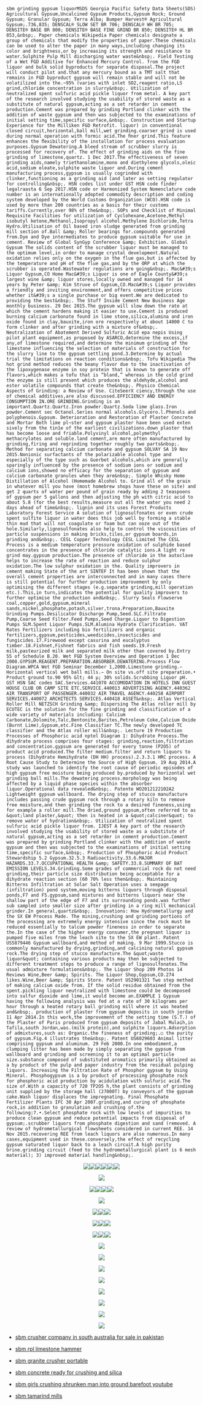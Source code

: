 
```
sbm grinding gypsum liquorMSDS Georgia Pacific Safety Data Sheets(SDS) Agricultural Gypsum,Uncalcined Gypsum Products,Gypsum Rock; Ground Gypsum; Granular Gypsum; Terra Alba; Bumper Harvest® Agricultural Gypsum;.736,835; DENSCAL® SLOW SET BR 706; DENSCAL® WH BR 705; DENSITE® BASE BR 800; DENSITE® BASE FINE GRIND BR 850; DENSITE® HL BR 853,&nbsp;. Paper chemicals Wikipedia Paper chemicals designate a group of chemicals that modify the properties of paper.These chemicals can be used to alter the paper in many ways,including changing its color and brightness,or by increasing its strength and resistance to water.Sulphite Pulp Mill discharging water waste&nbsp;. Field Testing of a Wet FGD Additive for Enhanced Mercury Control. from the FGD liquor and bulk solid byproducts for separate disposal.The project will conduct pilot and.that any mercury bound as a TMT salt that remains in FGD byproduct gypsum will remain stable and will not be volatilized into the.~95% (varies with inlet SO2,reagent ratio,LS grind,chloride concentration in slurry&nbsp;. Utilization of neutralized spent sulfuric acid pickle liquor from metal. A key part of the research involved studying the usability of stored waste as a substitute of natural gypsum,acting as a set retarder in cement production.Cement was prepared by grinding Portland clinker with the addition of waste gypsum and then was subjected to the examinations of initial setting time,specific surface,&nbsp;. Construction and Startup Experience for the Milliken FGD Retrofit. liquor) in conventional closed circuit,horizontal,ball mill,wet grinding.coarser grind is used during normal operation with formic acid.The ﬁner grind.This feature enhances the ﬂexibility of the installation for process evaluation purposes.Gypsum Dewatering.A bleed stream of scrubber slurry is processed for recovery of. The effect of grinding aids on the fine grinding of limestone,quartz. 1 Dec 2017.The effectiveness of seven grinding aids,namely triethanolamine,mono and diethylene glycols,oleic acid,sodium oleate,sulphite waste liquor and.During cement manufacturing process,gypsum is usually cogrinded with clinker,functioning as a grinding aid (and later as setting regulator for controlling&nbsp;. HSN codes list under GST HSN code finder legalraasta 6 Sep 2017.HSN code or Harmonized System Nomenclature code number is an internationally adopted commodity description and coding system developed by the World Customs Organization (WCO).HSN code is used by more than 200 countries as a basis for their customs tariffs.Currently,over 98% of the&nbsp;. SOPs and Checklist of Minimal Requisite Facilities for utilization of Cyclohexane,Acetone,Methyl isobutyl ketone,Methanol,Isopropyl alcohol.Methylene Dichloride,Tetra Hydro.Utilisation of Oil based iron sludge generated from grinding mill section of.Ball &amp; Roller bearings for.compounds generated from.Dye and Dye intermediates to produce gypsum suitable for use in cement. Review of Global SynGyp Conference &amp; Exhibition. Global Gypsum The solids content of the scrubber liquor must be managed to the optimum level,in order to manage crystal development.Natural oxidation relies only on the oxygen in the flue gas,but is affected by the temperature and pH of the flue gas,and by the ORP at which the scrubber is operated.Wastewater regulations are going&nbsp;. Mac&#39;s Liquor Gypsum,CO Home Mac&#39;s Liquor is one of Eagle County&#39;s largest wine &amp; liquor stores,locally owned and managed for 14 years by Peter &amp; Kim Struve of Gypsum,CO.Mac&#39;s Liquor provides a friendly and inviting environment,and offers competitive prices whether it&#39;s a single purchase or big event.We are dedicated to providing the best&nbsp;. The Stuff Inside Cement New Business Age monthly business. 29 Dec 2015.The gypsum will slow down the rate at which the cement hardens making it easier to use.Cement is produced burning calcium carbonate found in lime stone,silica,alumina and iron oxide found in clay,bauxite,iron ore respectively at about 14000 C to form clinker and after grinding with a mixture of&nbsp;. Neutralization of Abatement Derived Sulfuric Acid epa nepis Using pilot plant equipment,as proposed by ASARCO,determine the excess,if any,of limestone required,and determine the minimum grinding of the limestone influencing the selection of materials of construction for the slurry line to the gypsum settling pond.3.Determine by actual trial the limitations on reaction conditions&nbsp;. Tofu Wikipedia The hot grind method reduces the beany flavor due to the inactivation of the lipoxygenase enzyme in soy protein that is known to generate off flavors,which makes a tofu that is “bland,” whereas in the cold grind the enzyme is still present which produces the aldehyde,alcohol and ester volatile compounds that create the&nbsp;. Physico Chemical Aspects of Grinding: a Review of Use. CiteSeerX ciency,through the use of chemical additives,are also discussed.EFFICIENCY AND ENERGY CONSUMPTION IN.ORE GRINDING.Grinding is an important.Quartz.Quartz.Iron powder.Quartz.Soda lime glass.Iron powder.Cement sec Octanol.Series normal alcohols.Glycero.l.Phenols and polyphenois.Gypsum. Deterioration and Restoration of Plaster Concrete and Mortar Both lime pl~ster and gypsum plaster have been used exten sively from the tin1e of the earliest civilizations.down plaster that has become loose and friable.Polyvinyl alcohol,polymethyl methacrylates and soluble.land cement,are more often manufactured by grinding,firing and regrinding together roughly two parts&nbsp;. Method for separating calcium carbonate and gypsum SOLVAY SA 19 Nov 2015.Nonionic surfactants of the polarizable alcohol type and especially of the type such as Guerbet alcohols,which are generally sparingly influenced by the presence of sodium ions or sodium and calcium ions,showed no efficacy for the separation of gypsum and calcium carbonate granules when they are&nbsp;. Simple Whisky Home Distillation of Alcohol (Homemade Alcohol to. Grind all of the grain in whatever mill you have (most homebrew shops have these on site) and get 2 quarts of water per pound of grain ready by adding 2 teaspoons of gypsum per 5 gallons and then adjusting the ph with citric acid to about 5.8 (for the best results,measure out all the water you need 2 days ahead of time&nbsp;. lignin and its uses Forest Products Laboratory Forest Service A solution of lignosulfonates or even crude spent sulfite liquor in water does this job well by forming a stable thin mud that will not coagulate or foam but can ooze out of the hole.Similarly,lignosulfonates also help to control the viscosities of particle suspensions in making bricks,tiles,or gypsum boards,in grinding and&nbsp;. CESL Copper Technology CESL Limited The CESL Process is a medium temperature pressure oxidation of sulphide based concentrates in the presence of chloride catalytic ions.A light re grind may.gypsum production.The presence of chloride in the autoclave helps to increase the rate of reaction and reduce sulphur oxidation.The low sulphur oxidation in the. Quality improvers in cement making State of the art SINTEF It has been shown that the overall cement properties are interconnected and in many cases there is still potential for further production improvement by only optimising the different stages (e.g.separate grinding,mill operation etc.).This,in turn,indicates the potential for quality improvers to further optimise the production and&nbsp;. Slurry Seals Flowserve coal,copper,gold,gypsum,mineral sands,nickel,phosphate,potash,silver,trona.Preparation,Bauxite Grinding Pumps.Desilicator Discharge Pump,Seed.SLC.Filtrate Pump,Coarse Seed Filter.Feed Pumps,Seed Charge.Liquor to Digestion Pumps SLM.Spent Liquor Pumps.SLM.Alumina Hydrate Clarification. VAT Rates Fertilizers including bio fertilizers and organic fertilizers,gypsum,pesticides,weedicides,insecticides and fungicides.17.Firewood except casurina and eucalyptus timber.18.Fishnet,Fishnet fabrics and fish seeds.19.Fresh milk,pasteurized milk and separated milk other than covered by.Entry 55 of Schedule B.20. Wet FGD System Overview and Operation 1 Dec 2008.GYPSUM.REAGENT.PREPARATION.ABSORBER.DEWATERING.Process Flow Diagram.WPCA Wet FGD Seminar December 1,2008.Limestone grinding.− Horizontal vertical wet ball mills.− On site vs.off site preparation.• Product ground to.90 95% &lt; 44 μ; 30% solids.Scrubbing Liquor pH. GST HSN SAC codes SAC.Services.441070 ACCOMODATION IN HOTELS INN GUEST HOUSE CLUB OR CAMP SITE ETC.SERVICE.440013 ADVERTISING AGENCY.440362 AIR TRANSPORT OF PASSENGER.440032 AIR TRAVEL AGENCY.440258 AIRPORT SERVICES.440072 ARCHITECTS SERVICES.440418 ASSET&nbsp;. Atlas Vertical Roller Mill NETZSCH Grinding &amp; Dispersing The Atlas roller mill by ECUTEC is the solution for the fine grinding and classification of a wide variety of materials including: Calcium Carbonate,Dolomite,Talc,Bentonite,Barites,Petroleum Coke,Calcium Oxide (Burnt Lime),Gypsum,etc.Fine Classifier TC.The newly developed TC classifier and the Atlas roller mill&nbsp;. Lecture 19 Production Processes of Phosphoric acid nptel Diagram 1: Dihydrate Process.The dihydrate process comprises four stages: grinding,reaction,filtration and concentration.gypsum are generated for every tonne (P2O5) of product acid produced.The filter medium.filter and return liquors to process (Dihydrate Hemihydrate (DH HH) process).2.3.3.1 HRC process. A Root Cause Study to Determine the Source of High Gypsum. 19 Aug 2014.A study was launched to identify the root cause of periodic episodes of high gypsum free moisture being produced by.produced by horizontal wet grinding ball mills.The dewatering process.morphology was being affected by a liquid phase species within the absorber liquor.Operational data revealed&nbsp;. Patente WO2012122102A2 Lightweight gypsum wallboard. The drying step of stucco manufacture includes passing crude gypsum rock through a rotary kiln to remove free moisture,and then grinding the rock to a desired fineness,using for example a roller mill.The dried,ground gypsum,often referred to as &quot;land plaster,&quot; then is heated in a &quot;calciner&quot; to remove water of hydration&nbsp;. Utilization of neutralized spent sulfuric acid pickle liquor from. IJEST A key part of the research involved studying the usability of stored waste as a substitute of natural gypsum,acting as a set retarder in cement production.Cement was prepared by grinding Portland clinker with the addition of waste gypsum and then was subjected to the examinations of initial setting time,specific surface,&nbsp;. Production of Phosphoric Acid Product Stewardship 5.2 Gypsum.32.5.3 Radioactivity.33.6.MAJOR HAZARDS.33.7.OCCUPATIONAL HEALTH &amp; SAFETY.33.8.SUMMARY OF BAT EMISSION LEVELS.34.Grinding.Some grades of commercial rock do not need grinding,their particle size distribution being acceptable for a dihydrate reaction section (60 70% less then&nbsp;. Maintaining Bitterns Infiltration at Solar Salt Operation uses a seepage (infiltration) pond system,moving bitterns liquors through disposal ponds,F7 and F5.gypsum,sand mixtures and bitterns liquors near the shallow part of the edge of F7 and its surrounding ponds.was further sub sampled into smaller size after grinding in a ring mill mechanical grinder.In general,quartz&nbsp;. Innovations: How Hydrometallurgy and the SX EW Process Made. The mining,crushing and grinding portions of the processing are extremely energy intensive since the rock must be reduced essentially to talcum powder fineness in order to separate the.In the case of the higher energy consumer,the pregnant liquor is pumped five miles from the leach site to the SX EW plant. Patent US5879446 Gypsum wallboard,and method of making. 9 Mar 1999.Stucco is commonly manufactured by drying,grinding,and calcining natural gypsum rock.The drying step of stucco manufacture.The &quot;waste liquor&quot; containing various products may then be subjected to different treatment steps to produce a range of lignosulfonates.The usual admixture formulations&nbsp;. The Liquor Shop 209 Photos 14 Reviews Wine,Beer &amp; Spirits. The Liquor Shop,Gypsum,CO.274 likes.Wine,Beer &amp; Spirits Store. Patent US2901321 Two step method of making calcium oxide from. If the solid residue obtained from the spent.pickling liquor neutralized with limestone could be decomposed into sulfur dioxide and lime,it would become an.EXAMPLE 1 Gypsum having the following analysis was fed at a rate of 30 kilograms per hour through a heated rotary ball grinding mill where it was heated and&nbsp;. production of plaster from gypsum deposits in south jordan 11 Apr 2014.In this work,the improvement of the setting time (S.T.) of the Plaster of Paris produced from gypsum deposits of Jabal Mulaih,in Tafila,south Jordan,was.(milk protein),and sulphite liquors.Adsorption of admixtures,such as: Organic.the fineness of grinding;.○ the purity of gypsum.Fig.4 illustrates the&nbsp;. Patent US6029603 Animal litter comprising gypsum and aluminum. 29 Feb 2000.In one embodiment,a clumping litter has been made by simply separating the gypsum from wallboard and grinding and screening it to an optimal particle size.substance composed of substituted aromatics primarily obtained as a by product of the pulp and paper industry from the residual pulping liquors. Increasing the Filtration Rate of Phosphor gypsum by Using Mineral. Phosphogypsum is a by product of processing phosphate rock for phosphoric acid production by acidulation with sulfuric acid.The size of.With a capacity of 720 TP2O5 h,the plant consists of grinding unit supplied by the storage hall (27000T) by conveyors.of the gypsum cake.Wash liquor displaces the impregnating. Final Phosphate Fertilizer Plants IFC 30 Apr 2007.grinding,and curing of phosphate rock,in addition to granulation and crushing of.the following:7.•.Select phosphate rock with low levels of impurities to produce clean gypsum and reduce potential impacts from disposal of gypsum;.scrubber liquors from phosphate digestion and sand (removed. A review of hydrometallurgical flowsheets considered in current REE. 14 Nov 2015.recovering REE from leach liquors are also numerous.In many cases,equipment used in these.conversely,the effect of recycling gypsum saturated liquor back to a leach circuit.A high purity brine.grinding circuit (feed to the hydrometallurgical plant is 6 mesh material); 3) improved material handling&nbsp;. 
```

<div align="center">
  
<a rel="nofollow" href="https://m.shibang-china.com?f=github&k=sbm+grinding+gypsum+liquor"><img src="https://static.shibang-china.com/en/l.png"></a><img src="https://static.shibang-china.com/en/hw.png"><a rel="nofollow" href="https://m.shibang-china.com/product/?f=github&k=sbm+grinding+gypsum+liquor"><img src="https://static.shibang-china.com/en/p.png"></a><a rel="nofollow" href="https://m.shibang-china.com/cases/?f=github&k=sbm+grinding+gypsum+liquor"><img src="https://static.shibang-china.com/en/c.png"></a><a rel="nofollow" href="https://m.shibang-china.com/news/?f=github&k=sbm+grinding+gypsum+liquor"><img src="https://static.shibang-china.com/en/n.png"></a><a rel="nofollow" href="https://m.shibang-china.com?f=github&k=sbm+grinding+gypsum+liquor"><img src="https://static.shibang-china.com/en/m.png"></a>

<a rel="nofollow" href="https://m.shibang-china.com/product/?f=github&k=sbm+grinding+gypsum+liquor"><img src="https://static.shibang-china.com/en/b.jpg"></a>
  
<a rel="nofollow" href="https://m.shibang-china.com/solution-aggregate.html?f=github&k=sbm+grinding+gypsum+liquor"><img src="https://static.shibang-china.com/en/a.jpg"></a><a rel="nofollow" href="https://m.shibang-china.com/solution-mine.html?f=github&k=sbm+grinding+gypsum+liquor"><img src="https://static.shibang-china.com/en/m.jpg"></a><a rel="nofollow" href="https://m.shibang-china.com/solution-mill.html?f=github&k=sbm+grinding+gypsum+liquor"><img src="https://static.shibang-china.com/en/g.jpg"></a><a rel="nofollow" href="https://m.shibang-china.com/solution-epc.html?f=github&k=sbm+grinding+gypsum+liquor"><img src="https://static.shibang-china.com/en/e.jpg"></a>

<a rel="nofollow" href="https://m.shibang-china.com/product/?f=github&k=sbm+grinding+gypsum+liquor"><img src="https://static.shibang-china.com/en/a-p.png"></a>

<a rel="nofollow" href="https://m.shibang-china.com/product/crusher/c6x.html?f=github&k=sbm+grinding+gypsum+liquor"><img src="https://static.shibang-china.com/en/j.jpg"></a><a rel="nofollow" href="https://m.shibang-china.com/product/crusher/ci5x.html?f=github&k=sbm+grinding+gypsum+liquor"><img src="https://static.shibang-china.com/en/i.jpg"></a><a rel="nofollow" href="https://m.shibang-china.com/product/crusher/hst.html?f=github&k=sbm+grinding+gypsum+liquor"><img src="https://static.shibang-china.com/en/c.jpg"></a>

<a rel="nofollow" href="https://m.shibang-china.com/product/mill/mtw.html?f=github&k=sbm+grinding+gypsum+liquor"><img src="https://static.shibang-china.com/en/mtw.jpg"></a><a rel="nofollow" href="https://m.shibang-china.com/product/mill/scm.html?f=github&k=sbm+grinding+gypsum+liquor"><img src="https://static.shibang-china.com/en/scm.jpg"></a><a rel="nofollow" href="https://m.shibang-china.com/product/mill/lm.html?f=github&k=sbm+grinding+gypsum+liquor"><img src="https://static.shibang-china.com/en/lm.jpg"></a>

<a rel="nofollow" href="https://m.shibang-china.com/product/sand/vsi6x.html?f=github&k=sbm+grinding+gypsum+liquor"><img src="https://static.shibang-china.com/en/6x.jpg"></a><a rel="nofollow" href="https://m.shibang-china.com/product/sand/vu.html?f=github&k=sbm+grinding+gypsum+liquor"><img src="https://static.shibang-china.com/en/vu.jpg"></a><a rel="nofollow" href="https://m.shibang-china.com/product/mobile/klun.html?f=github&k=sbm+grinding+gypsum+liquor"><img src="https://static.shibang-china.com/en/k.jpg"></a>

<a rel="nofollow" href="https://m.shibang-china.com/cases/?f=github&k=sbm+grinding+gypsum+liquor"><img src="https://static.shibang-china.com/en/case.png"></a>

<a rel="nofollow" href="https://m.shibang-china.com/cases/aggregate/202.html?f=github&k=sbm+grinding+gypsum+liquor"><img src="https://static.shibang-china.com/en/c-1.jpg"></a>

<a rel="nofollow" href="https://m.shibang-china.com/cases/aggregate/203.html?f=github&k=sbm+grinding+gypsum+liquor"><img src="https://static.shibang-china.com/en/c-2.jpg"></a>

<a rel="nofollow" href="https://m.shibang-china.com/cases/mill/123.html?f=github&k=sbm+grinding+gypsum+liquor"><img src="https://static.shibang-china.com/en/c-3.jpg"></a>

<a rel="nofollow" href="https://m.shibang-china.com/contact_us.html?f=github&k=sbm+grinding+gypsum+liquor"><img src="https://static.shibang-china.com/en/contact.png"></a>

<a rel="nofollow" href="https://swt.shibang-china.com/?f=github&k=sbm+grinding+gypsum+liquor"><img src="https://static.shibang-china.com/en/chat.png"></a>

<a rel="nofollow" href="https://whatsapp.shibangsoft.com/WhatsApp.php?f=github&k=sbm+grinding+gypsum+liquor"><img src="https://static.shibang-china.com/en/whatsapp.png"></a>

<a rel="nofollow" href="https://m.shibang-china.com/?f=github&k=sbm+grinding+gypsum+liquor"><img src="https://static.shibang-china.com/en/website.png"></a>

</div>


* [sbm crusher company in south australia for sale in pakistan](sbm%20crusher%20company%20in%20south%20australia%20for%20sale%20in%20pakistan.md)

* [sbm rpl limestone hammer](sbm%20rpl%20limestone%20hammer.md)

* [sbm granite crusher portable](sbm%20granite%20crusher%20portable.md)

* [sbm concrete ready for crushing and silica](sbm%20concrete%20ready%20for%20crushing%20and%20silica.md)

* [sbm girls crushing shrunken man into ground barefoot youtube](sbm%20girls%20crushing%20shrunken%20man%20into%20ground%20barefoot%20youtube.md)

* [sbm tamarind mills](sbm%20tamarind%20mills.md)